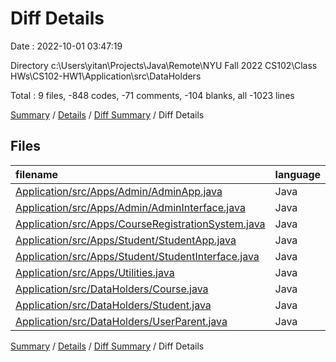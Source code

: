 # Diff Details

Date : 2022-10-01 03:47:19

Directory c:\\Users\\yitan\\Projects\\Java\\Remote\\NYU Fall 2022 CS102\\Class HWs\\CS102-HW1\\Application\\src\\DataHolders

Total : 9 files,  -848 codes, -71 comments, -104 blanks, all -1023 lines

[Summary](results.md) / [Details](details.md) / [Diff Summary](diff.md) / Diff Details

## Files
| filename | language | code | comment | blank | total |
| :--- | :--- | ---: | ---: | ---: | ---: |
| [Application/src/Apps/Admin/AdminApp.java](/Application/src/Apps/Admin/AdminApp.java) | Java | -417 | -36 | -62 | -515 |
| [Application/src/Apps/Admin/AdminInterface.java](/Application/src/Apps/Admin/AdminInterface.java) | Java | -15 | 0 | -4 | -19 |
| [Application/src/Apps/CourseRegistrationSystem.java](/Application/src/Apps/CourseRegistrationSystem.java) | Java | -414 | -27 | -59 | -500 |
| [Application/src/Apps/Student/StudentApp.java](/Application/src/Apps/Student/StudentApp.java) | Java | -113 | -13 | -21 | -147 |
| [Application/src/Apps/Student/StudentInterface.java](/Application/src/Apps/Student/StudentInterface.java) | Java | -11 | 0 | -4 | -15 |
| [Application/src/Apps/Utilities.java](/Application/src/Apps/Utilities.java) | Java | -33 | 0 | -6 | -39 |
| [Application/src/DataHolders/Course.java](/Application/src/DataHolders/Course.java) | Java | 93 | 3 | 26 | 122 |
| [Application/src/DataHolders/Student.java](/Application/src/DataHolders/Student.java) | Java | 14 | 1 | 10 | 25 |
| [Application/src/DataHolders/UserParent.java](/Application/src/DataHolders/UserParent.java) | Java | 48 | 1 | 16 | 65 |

[Summary](results.md) / [Details](details.md) / [Diff Summary](diff.md) / Diff Details